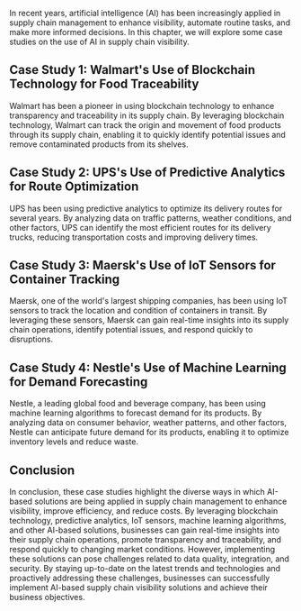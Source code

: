 
In recent years, artificial intelligence (AI) has been increasingly applied in supply chain management to enhance visibility, automate routine tasks, and make more informed decisions. In this chapter, we will explore some case studies on the use of AI in supply chain visibility.

Case Study 1: Walmart's Use of Blockchain Technology for Food Traceability
--------------------------------------------------------------------------

Walmart has been a pioneer in using blockchain technology to enhance transparency and traceability in its supply chain. By leveraging blockchain technology, Walmart can track the origin and movement of food products through its supply chain, enabling it to quickly identify potential issues and remove contaminated products from its shelves.

Case Study 2: UPS's Use of Predictive Analytics for Route Optimization
----------------------------------------------------------------------

UPS has been using predictive analytics to optimize its delivery routes for several years. By analyzing data on traffic patterns, weather conditions, and other factors, UPS can identify the most efficient routes for its delivery trucks, reducing transportation costs and improving delivery times.

Case Study 3: Maersk's Use of IoT Sensors for Container Tracking
----------------------------------------------------------------

Maersk, one of the world's largest shipping companies, has been using IoT sensors to track the location and condition of containers in transit. By leveraging these sensors, Maersk can gain real-time insights into its supply chain operations, identify potential issues, and respond quickly to disruptions.

Case Study 4: Nestle's Use of Machine Learning for Demand Forecasting
---------------------------------------------------------------------

Nestle, a leading global food and beverage company, has been using machine learning algorithms to forecast demand for its products. By analyzing data on consumer behavior, weather patterns, and other factors, Nestle can anticipate future demand for its products, enabling it to optimize inventory levels and reduce waste.

Conclusion
----------

In conclusion, these case studies highlight the diverse ways in which AI-based solutions are being applied in supply chain management to enhance visibility, improve efficiency, and reduce costs. By leveraging blockchain technology, predictive analytics, IoT sensors, machine learning algorithms, and other AI-based solutions, businesses can gain real-time insights into their supply chain operations, promote transparency and traceability, and respond quickly to changing market conditions. However, implementing these solutions can pose challenges related to data quality, integration, and security. By staying up-to-date on the latest trends and technologies and proactively addressing these challenges, businesses can successfully implement AI-based supply chain visibility solutions and achieve their business objectives.
